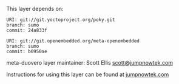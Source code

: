 This layer depends on:

    URI: git://git.yoctoproject.org/poky.git
    branch: sumo 
    commit: 24a833f

    URI: git://git.openembedded.org/meta-openembedded
    branch: sumo
    commit: b0950ae

meta-duovero layer maintainer: Scott Ellis <scott@jumpnowtek.com>

Instructions for using this layer can be found at [jumpnowtek.com][duovero-yocto-build]

[duovero-yocto-build]: http://www.jumpnowtek.com/yocto/Duovero-Systems-with-Yocto.html
